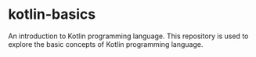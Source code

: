 # kotlin-basics

An introduction to Kotlin programming language. This repository is used to explore the basic concepts of Kotlin programming language.